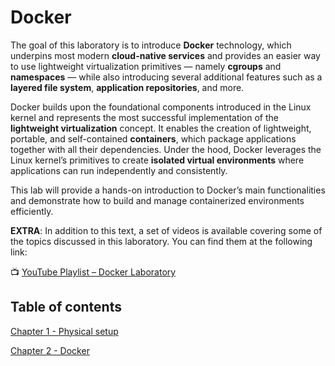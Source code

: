 # Docker

The goal of this laboratory is to introduce **Docker** technology, which underpins most modern **cloud-native services** and provides an easier way to use lightweight virtualization primitives — namely **cgroups** and **namespaces** — while also introducing several additional features such as a **layered file system**, **application repositories**, and more.

Docker builds upon the foundational components introduced in the Linux kernel and represents the most successful implementation of the **lightweight virtualization** concept.
It enables the creation of lightweight, portable, and self-contained **containers**, which package applications together with all their dependencies.
Under the hood, Docker leverages the Linux kernel’s primitives to create **isolated virtual environments** where applications can run independently and consistently.

This lab will provide a hands-on introduction to Docker’s main functionalities and demonstrate how to build and manage containerized environments efficiently.

**EXTRA**: In addition to this text, a set of videos is available covering some of the topics discussed in this laboratory.
You can find them at the following link:

📺 [YouTube Playlist – Docker Laboratory](https://www.youtube.com/playlist?list=PLTAfidx4guQImT5beuAs4YAhIzuBBoEHk)

## Table of contents 

[Chapter 1 - Physical setup](./1.1/README.md)

[Chapter 2 - Docker](./1.2/README.md)
